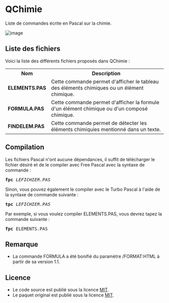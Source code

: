 # QChimie
Liste de commandes écrite en Pascal sur la chimie.

![image](https://user-images.githubusercontent.com/11842176/173241903-be1d3f65-5db1-4675-b16a-ba13d25c9800.png)

<h2>Liste des fichiers</h3>

Voici la liste des différents fichiers proposés dans QChimie :

<table>
  <tr>
    <th>Nom</th>
    <th>Description</th>
  </tr>
  <tr>
      <td><b>ELEMENTS.PAS</b></td>
      <td>Cette commande permet d'afficher le tableau des éléments chimiques ou un élément chimique.</td>
  </tr>
  <tr>
      <td><b>FORMULA.PAS</b></td>
      <td>Cette commande permet d'afficher la formule d'un élément chimique ou d'un composé chimique.</td>
  </tr>	
  <tr>
      <td><b>FINDELEM.PAS</b></td>
      <td>Cette commande permet de détecter les éléments chimiquies mentionné dans un texte.</td>
  </tr>
 </table>

<h2>Compilation</h2>
	
Les fichiers Pascal n'ont aucune dépendances, il suffit de télécharger le fichier désiré et de le compiler avec Free Pascal avec la syntaxe de commande  :

<pre><b>fpc</b> <i>LEFICHIER.PAS</i></pre>
	
Sinon, vous pouvez également le compiler avec le Turbo Pascal à l'aide de la syntaxe de commande suivante :	

<pre><b>tpc</b> <i>LEFICHIER.PAS</i></pre>
	
Par exemple, si vous voulez compiler ELEMENTS.PAS, vous devrez tapez la commande suivante :

<pre><b>fpc</b> ELEMENTS.PAS</pre>

<h2>Remarque</h2>

<ul>
	<li>La commande FORMULA a été bonifié du paramètre /FORMAT:HTML à partir de sa version 1.1.</li>
</ul>

<h2>Licence</h2>
<ul>
 <li>Le code source est publié sous la licence <a href="https://github.com/gladir/QCHIMIE/blob/main/LICENSE">MIT</a>.</li>
 <li>Le paquet original est publié sous la licence <a href="https://github.com/gladir/QCHIMIE/blob/main/LICENSE">MIT</a>.</li>
</ul>

